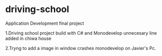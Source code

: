 # driving-school
Application Development final project

1.Driving school project build with C# and Monodevelop
unnecesary line added in chiwa house

2.Tryng to add a image in window crashes monodevelop on Javier's Pc.
